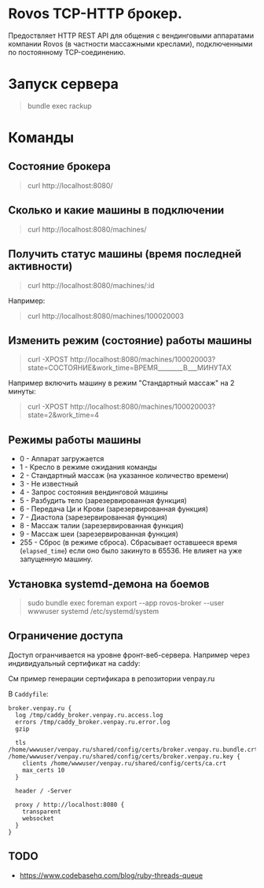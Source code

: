 # Rovos TCP-HTTP брокер.

Предоствляет HTTP REST API для общения с вендинговыми аппаратами компании Rovos (в частности массажными креслами), подключенными по постоянному TCP-соединению.

# Запуск сервера

> bundle exec rackup

# Команды

## Состояние брокера

> curl http://localhost:8080/

## Сколько и какие машины в подключении

> curl http://localhost:8080/machines/

## Получить статус машины (время последней активности)

> curl http://localhost:8080/machines/:id

Например:

> curl http://localhost:8080/machines/100020003

## Изменить режим (состояние) работы машины

> curl -XPOST http://localhost:8080/machines/100020003?state=СОСТОЯНИЕ&work_time=ВРЕМЯ________В___МИНУТАХ

Например включить машину в режим "Стандартный массаж" на 2 минуты:

> curl -XPOST http://localhost:8080/machines/100020003?state=2&work_time=4

## Режимы работы машины

* 0 - Аппарат загружается
* 1 - Кресло в режиме ожидания команды
* 2 - Стандартный массаж (на указанное количество времени)
* 3 - Не известный
* 4 - Запрос состояния вендинговой машины
* 5 - Разбудить тело (зарезервированная функция)
* 6 - Передача Ци и Крови (зарезервированная функция)
* 7 - Диастола (зарезервированная функция)
* 8 - Массаж талии (зарезервированная функция)
* 9 - Массаж шеи (зарезервированная функция)
* 255 - Сброс (в режиме сброса). Сбрасывает оставшееся время (`elapsed_time`)
  если оно было закинуто в 65536. Не влияет на уже запущенную машину.

## Установка systemd-демона на боемов

> sudo bundle exec foreman export --app rovos-broker --user wwwuser systemd /etc/systemd/system

## Ограничение доступа

Доступ огранчивается на уровне фронт-веб-сервера. Например через индивидуальный сертификат на caddy:

См пример генерации сертификара в репозитории venpay.ru

В `Caddyfile`:

```
broker.venpay.ru {
  log /tmp/caddy_broker.venpay.ru.access.log
  errors /tmp/caddy_broker.venpay.ru.error.log
  gzip

  tls /home/wwwuser/venpay.ru/shared/config/certs/broker.venpay.ru.bundle.crt /home/wwwuser/venpay.ru/shared/config/certs/broker.venpay.ru.key {
    clients /home/wwwuser/venpay.ru/shared/config/certs/ca.crt
    max_certs 10
  }

  header / -Server

  proxy / http://localhost:8080 {
    transparent
    websocket
  }
}
```

## TODO

* https://www.codebasehq.com/blog/ruby-threads-queue
